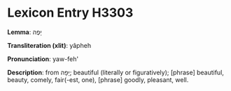 # Lexicon Entry H3303

**Lemma**: יָפֶה

**Transliteration (xlit)**: yâpheh

**Pronunciation**: yaw-feh'

**Description**:
from יָפָה; beautiful (literally or figuratively); [phrase] beautiful, beauty, comely, fair(-est, one), [phrase] goodly, pleasant, well.
